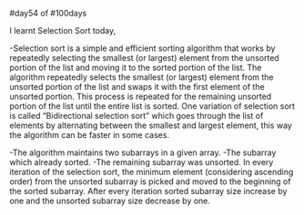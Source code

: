 #day54 of #100days

I learnt Selection Sort today,

-Selection sort is a simple and efficient sorting algorithm that works by repeatedly selecting the smallest (or largest) element from the unsorted portion of the list and moving it to the sorted portion of the list. The algorithm repeatedly selects the smallest (or largest) element from the unsorted portion of the list and swaps it with the first element of the unsorted portion. This process is repeated for the remaining unsorted portion of the list until the entire list is sorted. One variation of selection sort is called “Bidirectional selection sort” which goes through the list of elements by alternating between the smallest and largest element, this way the algorithm can be faster in some cases.

-The algorithm maintains two subarrays in a given array.
   -The subarray which already sorted. 
   -The remaining subarray was unsorted.
In every iteration of the selection sort, the minimum element (considering ascending order) from the unsorted subarray is picked and moved to the beginning of the sorted subarray. After every iteration sorted subarray size increase by one and the unsorted subarray size decrease by one.
